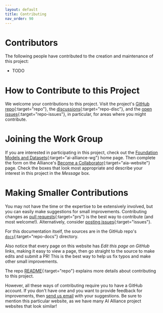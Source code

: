 ```yaml
---
layout: default
title: Contributing
nav_order: 90
---
```


# Contributors

The following people have contributed to the creation and maintenance of this project:

* TODO

# How to Contribute to this Project

We welcome your contributions to this project. Visit the project's [GitHub repo](https://github.com/The-AI-Alliance/NextGen_DataCatalog/){:target="repo"}, the [discussions](https://github.com/The-AI-Alliance/NextGen_DataCatalog/discussions){:target="repo-disc"}, and the [open issues](https://github.com/The-AI-Alliance/NextGen_DataCatalog/issues){:target="repo-issues"}, in particular, for areas where you might contribute.

# Joining the Work Group

If you are interested in participating in this project, check out the [Foundation Models and Datasets](https://thealliance.ai/focus-areas/foundation-models){:target="ai-alliance-wg"} home page. Then complete the form on the Alliance's [Become a Collaborator](https://thealliance.ai/become-a-collaborator){:target="aia-website"} page. Check the boxes that look most appropriate and describe your interest in this project in the _Message_ box.

# Making Smaller Contributions

You may not have the time or the expertise to be extensively involved, but you can easily make suggestions for small improvements. Contributing changes as [pull requests](https://github.com/The-AI-Alliance/NextGen_DataCatalog/pulls){:target="prs"} is the best way to contribute (and most welcome!). Alternatively, consider [posting issues](https://github.com/The-AI-Alliance/NextGen_DataCatalog/issues){:target="issues"}. 

For this documentation itself, the sources are in the GitHub repo's [`docs`](https://github.com/The-AI-Alliance/NextGen_DataCatalog/tree/main/docs){:target="repo-docs"} directory. 

Also notice that every page on this website has _Edit this page on GitHub_ links, making it easy to view a page, then go straight to the source to make edits and submit a PR! This is the best way to help us fix typos and make other small improvements.

The repo [README](https://github.com/The-AI-Alliance/NextGen_DataCatalog){:target="repo"} explains more details about contributing to this project.

However, all these ways of contributing require you to have a GitHub account. If you don't have one and you want to provide feedback for improvements, then [send us email](mailto:contact@thealliance.ai) with your suggestions. Be sure to mention this particular website, as we have many AI Alliance project websites that look similar!
